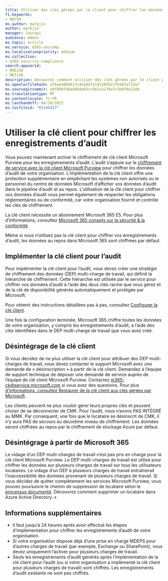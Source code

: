 ```yaml
---
title: Utiliser des clés gérées par le client pour chiffrer les données d’audit de votre organisation
f1.keywords:
- NOCSH
ms.author: markjjo
author: markjjo
manager: laurawi
audience: Admin
ms.topic: article
ms.service: O365-seccomp
ms.localizationpriority: medium
ms.collection:
- m365-security-compliance
search.appverid:
- MOE150
- MET150
description: Découvrez comment utiliser des clés gérées par le client pour chiffrer les enregistrements d’audit de votre organisation.
ms.openlocfilehash: afbae48b0417c42edd7e14220fb21f6402af1da7
ms.sourcegitcommit: e0f890f46ae0bde03cc9e1ce178a7c1b8fbe12db
ms.translationtype: MT
ms.contentlocale: fr-FR
ms.lasthandoff: 04/30/2022
ms.locfileid: "65145417"
---
```

# <a name="use-customer-key-to-encrypt-audit-records"></a>Utiliser la clé client pour chiffrer les enregistrements d’audit

Vous pouvez maintenant activer le chiffrement de clé client Microsoft Purview pour les enregistrements d’audit. L’audit s’appuie sur le [chiffrement de service avec la clé client Microsoft Purview](customer-key-overview.md) pour chiffrer les données d’audit de votre organisation. L’implémentation de la clé client offre une protection supplémentaire en empêchant les systèmes non autorisés ou le personnel du centre de données Microsoft d’afficher vos données d’audit dans le pipeline d’audit et au repos. L’utilisation de la clé client pour chiffrer vos données d’audit vous permet également de respecter les obligations réglementaires ou de conformité, car votre organisation fournit et contrôle les clés de chiffrement.

La clé client nécessite un abonnement Microsoft 365 E5. Pour plus d’informations, consultez [Microsoft 365 conseils sur la sécurité & la conformité](/office365/servicedescriptions/microsoft-365-service-descriptions/microsoft-365-tenantlevel-services-licensing-guidance/microsoft-365-security-compliance-licensing-guidance#information-protection-customer-key-for-microsoft-365).

Même si vous n’utilisez pas la clé client pour chiffrer vos enregistrements d’audit, les données au repos dans Microsoft 365 sont chiffrées par défaut.

## <a name="implement-customer-key-for-auditing"></a>Implémenter la clé client pour l’audit

Pour implémenter la clé client pour l’audit, vous devez créer une stratégie de chiffrement des données (DEP) multi-charge de travail, qui définit la hiérarchie de chiffrement. Cette hiérarchie est utilisée par le service pour chiffrer vos données d’audit à l’aide des deux clés racine que vous gérez et de la clé de disponibilité générée automatiquement et protégée par Microsoft.

Pour obtenir des instructions détaillées pas à pas, consultez [Configurer la clé client](customer-key-set-up.md).

Une fois la configuration terminée, Microsoft 365 chiffre toutes les données de votre organisation, y compris les enregistrements d’audit, à l’aide des clés identifiées dans le DEP multi-charge de travail que vous avez créé.

## <a name="offboarding-from-customer-key"></a>Désintégrage de la clé client

Si vous décidez de ne plus utiliser la clé client pour attribuer des DEP multi-charges de travail, vous devez contacter le support Microsoft avec une demande de « désinscription » à partir de la clé client. Demandez à l’équipe de support technique de déposer une demande de service auprès de l’équipe de clé client Microsoft Purview. Contactez m365-ck@service.microsoft.com si vous avez des questions. Pour plus [d’informations, consultez Restaurer de la clé client aux clés gérées par Microsoft](customer-key-manage.md#roll-back-from-customer-key-to-microsoft-managed-keys) .

Les clients peuvent ne plus vouloir gérer leurs propres clés et peuvent choisir de se déconnecter de CMK.
Pour l’audit, nous n’avons PAS INTÉGRÉ au MMK. Par conséquent, une fois que le locataire se désinscrit de CMK, il n’y aura PAS de secours au deuxième niveau de chiffrement. Les données seront chiffrées au repos par le chiffrement de stockage Azure par défaut.

<!--
Steps: 

- Customer reaches out to MDEPS team to offboard from CMK.

- MDEPS team offboards the customer and marks their DEPs as disabled -

- New data for the customer / tenant will not be encrypted

- Existing / Older encrypted data will be decrypted using the keys associated with the DEP

NOTE: Even after offboarding, tenant is expected to keep their pre-used encryption keys and keep the MDEPS AAD app access to the AKVs till the lifetime of their encrypted data.
-->

## <a name="offboarding-from-microsoft-365"></a>Désintégrage à partir de Microsoft 365

Le vidage d’un DEP multi-charges de travail n’est pas pris en charge pour la clé client Microsoft Purview. Le DEP multi-charges de travail est utilisé pour chiffrer les données sur plusieurs charges de travail sur tous les utilisateurs locataires. Le vidage d’un DEP à plusieurs charges de travail entraînerait l’inaccessibilité des données provenant de plusieurs charges de travail. Si vous décidez de quitter complètement les services Microsoft Purview, vous pouvez poursuivre le chemin de suppression de locataire selon le [processus documenté](/azure/active-directory/enterprise-users/directory-delete-howto). Découvrez comment supprimer un locataire dans Azure Active Directory. »

<!--
- Customer in this case wants to leave the M365 eco-system and ensure all their data is purged / deleted.
- In case of "multi-workload" DEP - purging or deleting the DEP is NOT allowed by policy.
- In this case the customer would revoke access to the AKV containing the CMK keys.
The customer would proceed with the Tenant Deprovisioning process in order to fully leave the service. They may revoke keys, but not required by the process.
- This change would be reflected in ~24 hours across ALE and MDEPS after caches have expired.
- Ideally since customer is exiting the eco-system, no more audit events would be generated for the customer. However in case there are new audit events for the customer, then they will NOT be encrypted using CMK as customer has offboarded / revoked key access.
-->

## <a name="more-information"></a>Informations supplémentaires

- Il faut jusqu’à 24 heures après avoir effectué les étapes d’implémentation pour chiffrer les enregistrements d’audit de votre organisation.
- Si votre organisation dispose déjà d’une prise en charge MDEPS pour d’autres charges de travail (par exemple, Exchange ou SharePoint), vous devez uniquement l’activer pour plusieurs charges de travail.
- Seuls les enregistrements d’audit générés après l’implémentation de la clé client pour l’audit (ou si votre organisation a implémenté la clé client pour plusieurs charges de travail) sont chiffrés. Les enregistrements d’audit existants ne sont pas chiffrés.

